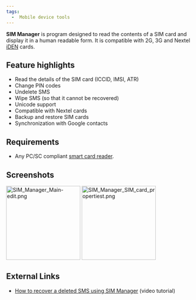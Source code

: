```yaml
---
tags:
  -  Mobile device tools
---
```

**SIM Manager** is program designed to read the contents of a SIM card
and display it in a human readable form. It is compatible with 2G, 3G
and Nextel [iDEN](iden.md) cards.

## Feature highlights

- Read the details of the SIM card (ICCID, IMSI, ATR)
- Change PIN codes
- Undelete SMS
- Wipe SMS (so that it cannot be recovered)
- Unicode support
- Compatible with Nextel cards
- Backup and restore SIM cards
- Synchronization with Google contacts

## Requirements

- Any PC/SC compliant [smart card
  reader](sim_card_forensics#hardware.md).

## Screenshots

<img src="SIM_Manager_Main-edit.png" title="SIM_Manager_Main-edit.png"
width="200" alt="SIM_Manager_Main-edit.png" />
<img src="SIM_Manager_SIM_card_propertiest.png"
title="SIM_Manager_SIM_card_propertiest.png" width="200"
alt="SIM_Manager_SIM_card_propertiest.png" />

## External Links

- [How to recover a deleted SMS using SIM
  Manager](http://www.youtube.com/watch?v=VaBaqZiNW4U) (video tutorial)

